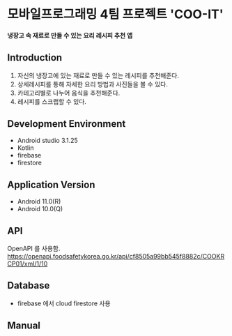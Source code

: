 # 모바일프로그래밍 4팀 프로젝트 'COO-IT'
#### 냉장고 속 재료로 만들 수 있는 요리 레시피 추천 앱
## Introduction
1. 자신의 냉장고에 있는 재료로 만들 수 있는 레시피를 추천해준다.
2. 상세레시피를 통해 자세한 요리 방법과 사진들을 볼 수 있다. 
3. 카테고리별로 나누어 음식을 추천해준다.
4. 레시피를 스크랩할 수 있다.
## Development Environment
+ Android studio 3.1.25
+ Kotlin
+ firebase
+ firestore
## Application Version
+ Android 11.0(R)
+ Android 10.0(Q)
## API 
OpenAPI 를 사용함. 
<https://openapi.foodsafetykorea.go.kr/api/cf8505a99bb545f8882c/COOKRCP01/xml/1/10> 
## Database 
+ firebase 에서 cloud firestore 사용
## Manual
